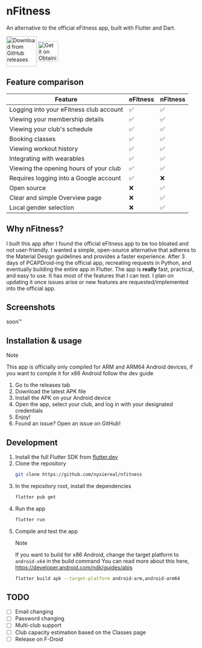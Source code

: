 # nFitness
An alternative to the official eFitness app, built with Flutter and Dart.

<a href="https://github.com/nyxiereal/nFitness/releases">
<img src="https://user-images.githubusercontent.com/69304392/148696068-0cfea65d-b18f-4685-82b5-329a330b1c0d.png"
alt="Download from GitHub releases" align="center" height="80" /></a>

<a href="https://apps.obtainium.imranr.dev/redirect?r=obtainium://add/https://github.com/nyxiereal/nFitness/">
<img src="https://github.com/ImranR98/Obtainium/raw/main/assets/graphics/badge_obtainium.png"
alt="Get it on Obtainium" align="center" height="54" /></a>

## Feature comparison
| Feature                                 | eFitness | nFitness |
| --------------------------------------- | -------- | -------- |
| Logging into your eFitness club account | ✅        | ✅        |
| Viewing your membership details         | ✅        | ✅        |
| Viewing your club's schedule            | ✅        | ✅        |
| Booking classes                         | ✅        | ✅        |
| Viewing workout history                 | ✅        | ✅        |
| Integrating with wearables              | ✅        | ✅        |
| Viewing the opening hours of your club  | ✅        | ✅        |
| Requires logging into a Google account  | ✅        | ❌        |
| Open source                             | ❌        | ✅        |
| Clear and simple Overview page          | ❌        | ✅        |
| Local gender selection                  | ❌        | ✅        |

## Why nFitness?
I built this app after I found the official eFitness app to be too bloated and not user-friendly. I wanted a simple, open-source alternative that adheres to the Material Design guidelines and provides a faster experience. After 3 days of PCAPDroid-ing the official app, recreating requests in Python, and eventually building the entire app in Flutter. The app is **really** fast, practical, and easy to use. It has most of the features that I can test. I plan on updating it once issues arise or new features are requested/implemented into the official app.

## Screenshots
soon™

## Installation & usage
> [!NOTE]
> This app is officially only compiled for ARM and ARM64 Android devices, if you want to compile it for x86 Android follow the dev guide
1. Go to the releases tab
2. Download the latest APK file
3. Install the APK on your Android device
4. Open the app, select your club, and log in with your designated credentials
5. Enjoy!
6. Found an issue? Open an issue on GitHub!

## Development
1. Install the full Flutter SDK from [flutter.dev](https://docs.flutter.dev/get-started/install)
2. Clone the repository
   ```bash
   git clone https://github.com/nyxiereal/nfitness
   ```
3. In the repository root, install the dependencies
   ```bash
   flutter pub get
   ```
4. Run the app
   ```bash
   flutter run
   ```
5. Compile and test the app
    > [!NOTE]
    > If you want to build for x86 Android, change the target platform to `android-x64` in the build command
    > You can read more about this here, https://developer.android.com/ndk/guides/abis
    ```bash
    flutter build apk --target-platform android-arm,android-arm64
    ```

## TODO
- [ ] Email changing
- [ ] Password changing
- [ ] Multi-club support
- [ ] Club capacity estimation based on the Classes page
- [ ] Release on F-Droid